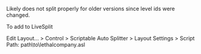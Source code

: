 Likely does not split properly for older versions since level ids were changed.

To add to LiveSplit

Edit Layout... > Control > Scriptable Auto Splitter > Layout Settings > Script Path: path\to\lethalcompany.asl
